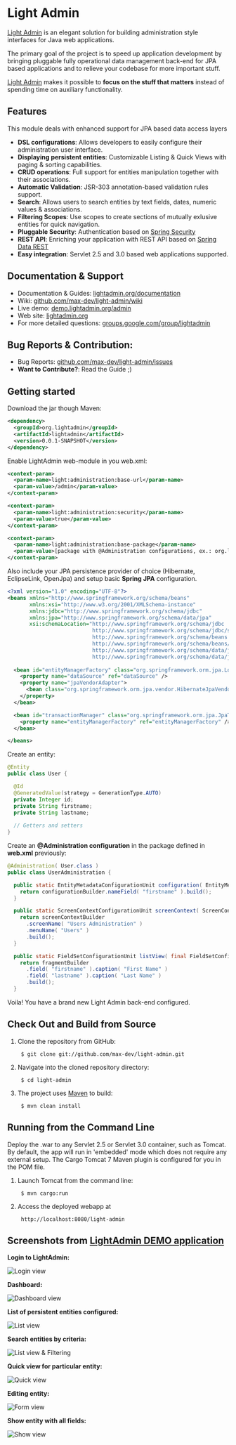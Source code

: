 # Light Admin #

[Light Admin](http://lightadmin.org) is an elegant solution for building administration style interfaces for Java web applications.

The primary goal of the project is to speed up application development 
by bringing pluggable fully operational data management back-end for JPA based applications and to relieve your codebase for more important stuff.

[Light Admin](http://lightadmin.org) makes it possible to <b>focus on the stuff that matters</b> instead of spending time on auxiliary functionality.

## Features ##

This module deals with enhanced support for JPA based data access layers

* <b>DSL configurations</b>: Allows developers to easily configure their administration user interface.
* <b>Displaying persistent entities</b>: Customizable Listing & Quick Views with paging & sorting capabilities.
* <b>CRUD operations</b>: Full support for entities manipulation together with their associations.
* <b>Automatic Validation</b>: JSR-303 annotation-based validation rules support.
* <b>Search</b>: Allows users to search entities by text fields, dates, numeric values & associations.
* <b>Filtering Scopes</b>: Use scopes to create sections of mutually exlusive entities for quick navigation.
* <b>Pluggable Security</b>: Authentication based on [Spring Security](http://www.springsource.org/spring-security)
* <b>REST API</b>: Enriching your application with REST API based on [Spring Data REST](http://www.springsource.org/spring-data/rest)
* <b>Easy integration</b>: Servlet 2.5 and 3.0 based web applications supported.

## Documentation & Support ##

* Documentation & Guides: [lightadmin.org/documentation](http://lightadmin.org/documentation)
* Wiki: [github.com/max-dev/light-admin/wiki](http://github.com/max-dev/light-admin/wiki)
* Live demo: [demo.lightadmin.org/admin](http://demo.lightadmin.org/admin)
* Web site: [lightadmin.org](http://lightadmin.org)
* For more detailed questions: [groups.google.com/group/lightadmin](http://groups.google.com/group/lightadmin)

## Bug Reports & Contribution:

* Bug Reports: [github.com/max-dev/light-admin/issues](http://github.com/max-dev/light-admin/issues)
* <b>Want to Contribute?</b>: Read the Guide ;)

## Getting started ##

Download the jar though Maven:

```xml
<dependency>
  <groupId>org.lightadmin</groupId>
  <artifactId>lightadmin</artifactId>
  <version>0.0.1-SNAPSHOT</version>
</dependency> 
```

Enable LightAdmin web-module in you web.xml:

```xml
<context-param>
  <param-name>light:administration:base-url</param-name>
  <param-value>/admin</param-value>
</context-param>

<context-param>
  <param-name>light:administration:security</param-name>
  <param-value>true</param-value>
</context-param>

<context-param>
  <param-name>light:administration:base-package</param-name>
  <param-value>[package with @Administration configurations, ex.: org.lightadmin.demo.config]</param-value>
</context-param>
```

Also include your JPA persistence provider of choice (Hibernate, EclipseLink, OpenJpa) and setup basic <b>Spring JPA</b> configuration.

```xml
<?xml version="1.0" encoding="UTF-8"?>
<beans xmlns="http://www.springframework.org/schema/beans"
       xmlns:xsi="http://www.w3.org/2001/XMLSchema-instance"
       xmlns:jdbc="http://www.springframework.org/schema/jdbc"
       xmlns:jpa="http://www.springframework.org/schema/data/jpa"
       xsi:schemaLocation="http://www.springframework.org/schema/jdbc 
                           http://www.springframework.org/schema/jdbc/spring-jdbc.xsd
                           http://www.springframework.org/schema/beans
                           http://www.springframework.org/schema/beans/spring-beans.xsd
                           http://www.springframework.org/schema/data/jpa
                           http://www.springframework.org/schema/data/jpa/spring-jpa.xsd">
  
  <bean id="entityManagerFactory" class="org.springframework.orm.jpa.LocalContainerEntityManagerFactoryBean">
    <property name="dataSource" ref="dataSource" />
    <property name="jpaVendorAdapter">
      <bean class="org.springframework.orm.jpa.vendor.HibernateJpaVendorAdapter" />
    </property>
  </bean>

  <bean id="transactionManager" class="org.springframework.orm.jpa.JpaTransactionManager">
    <property name="entityManagerFactory" ref="entityManagerFactory" />
  </bean>

</beans>
```

Create an entity:

```java
@Entity
public class User {

  @Id
  @GeneratedValue(strategy = GenerationType.AUTO)
  private Integer id;
  private String firstname;
  private String lastname;
       
  // Getters and setters
}
```
Create an <b>@Administration configuration</b> in the package defined in <b>web.xml</b> previously:

```java
@Administration( User.class )
public class UserAdministration {

  public static EntityMetadataConfigurationUnit configuration( EntityMetadataConfigurationUnitBuilder configurationBuilder ) {
    return configurationBuilder.nameField( "firstname" ).build();
  }

  public static ScreenContextConfigurationUnit screenContext( ScreenContextConfigurationUnitBuilder screenContextBuilder ) {
    return screenContextBuilder
      .screenName( "Users Administration" )
      .menuName( "Users" )
      .build();
  }

  public static FieldSetConfigurationUnit listView( final FieldSetConfigurationUnitBuilder fragmentBuilder ) {
    return fragmentBuilder
      .field( "firstname" ).caption( "First Name" )
      .field( "lastname" ).caption( "Last Name" )
      .build();
  }

```

Voila! You have a brand new Light Admin back-end configured.

## Check Out and Build from Source

1. Clone the repository from GitHub:

		$ git clone git://github.com/max-dev/light-admin.git

2. Navigate into the cloned repository directory:

		$ cd light-admin

3. The project uses [Maven](http://maven.apache.org/) to build:

		$ mvn clean install

## Running from the Command Line

Deploy the .war to any Servlet 2.5 or Servlet 3.0 container, such as Tomcat. By default, the app will run in 'embedded' mode which does not require any external setup. The Cargo Tomcat 7 Maven plugin is configured for you in the POM file.

1. Launch Tomcat from the command line:

		$ mvn cargo:run

2. Access the deployed webapp at 

		http://localhost:8080/light-admin


## Screenshots from [LightAdmin DEMO application](http://demo.lightadmin.org/admin)

<b>Login to LightAdmin:</b>

![Login view](https://github.com/max-dev/light-admin/raw/master/screenshots/login.png "login view")

<b>Dashboard:</b>

![Dashboard view](https://github.com/max-dev/light-admin/raw/master/screenshots/dashboard.png "dashboard view")

<b>List of persistent entities configured:</b>

![List view](https://github.com/max-dev/light-admin/raw/master/screenshots/list-view.png "list view")

<b>Search entities by criteria:</b>

![List view & Filtering](https://github.com/max-dev/light-admin/raw/master/screenshots/search.png "list view & filtering")

<b>Quick view for particular entity:</b>

![Quick view](https://github.com/max-dev/light-admin/raw/master/screenshots/quick-view.png "quick view")

<b>Editing entity:</b>

![Form view](https://github.com/max-dev/light-admin/raw/master/screenshots/form-view-validation.png "form view")

<b>Show entity with all fields:</b>

![Show view](https://github.com/max-dev/light-admin/raw/master/screenshots/show-view.png "show view")
